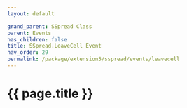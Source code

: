 ```yaml
---
layout: default

grand_parent: SSpread Class
parent: Events
has_children: false
title: SSpread.LeaveCell Event
nav_order: 29
permalink: /package/extension5/sspread/events/leavecell
---
```

# {{ page.title }}
